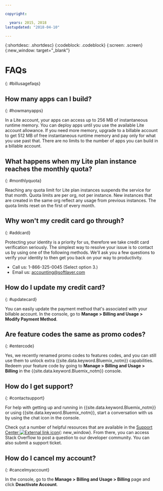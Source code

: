 ```yaml
---

copyright:

  years: 2015, 2018
lastupdated: "2018-04-10"

---
```


{:shortdesc: .shortdesc}
{:codeblock: .codeblock}
{:screen: .screen}
{:new_window: target="_blank"}

# FAQs
{: #billusagefaqs} 

## How many apps can I build?
{: #howmanyapps}

In a Lite account, your apps can access up to 256 MB of instantaneous runtime memory. You can deploy apps until you use the available Lite account allowance. If you need more memory, upgrade to a billable account to get 512 MB of free instantaneous runtime memory and pay only for what you use past that. There are no limits to the number of apps you can build in a billable account.

## What happens when my Lite plan instance reaches the monthly quota?
{: #monthlyquota}

Reaching any quota limit for Lite plan instances suspends the service for that month. Quota limits are per org, not per instance. New instances that are created in the same org reflect any usage from previous instances. The quota limits reset on the first of every month.

## Why won't my credit card go through?
{: #addcard}

Protecting your identity is a priority for us, therefore we take credit card verification seriously. The simplest way to resolve your issue is to contact us by using one of the following methods. We'll ask you a few questions to verify your identity to then get you back on your way to productivity. 

   * Call us: 1-866-325-0045 (Select option 3.)
   * Email us: [accounting@softlayer.com](accounting@softlayer.com) 
   
## How do I update my credit card?
{: #updatecard}

You can easily update the payment method that's associated with your billable account. In the console, go to **Manage > Billing and Usage > Modify Payment Method**. 

## Are feature codes the same as promo codes? 
{: #entercode}

Yes, we recently renamed promo codes to features codes, and you can still use them to unlock extra {{site.data.keyword.Bluemix_notm}} capabilities. Redeem your feature code by going to **Manage > Billing and Usage > Billing** in the {{site.data.keyword.Bluemix_notm}} console. 

## How do I get support?
{: #contactsupport}

For help with getting up and running in {{site.data.keyword.Bluemix_notm}} or using {{site.data.keyword.Bluemix_notm}}, start a conversation with us by using the chat icon in the console. 

Check out a number of helpful resources that are available in the [Support Center ![External link icon](../icons/launch-glyph.svg)](https://console.bluemix.net/unifiedsupport/supportcenter){: new_window}. From there, you can access Stack Overflow to post a question to our developer community. You can also submit a support ticket.  

## How do I cancel my account?
{: #cancelmyaccount}

In the console, go to the **Manage > Billing and Usage > Billing** page and click **Deactivate Account**.




